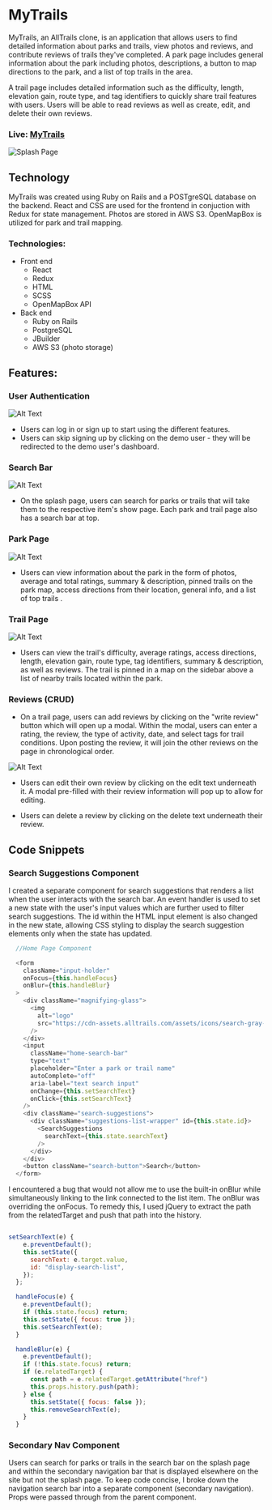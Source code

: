 # MyTrails

MyTrails, an AllTrails clone, is an application that allows users to find detailed information about parks and trails, view photos and reviews, and contribute reviews of trails they've completed. A park page includes general information about the park including photos, descriptions, a button to map directions to the park, and a list of top trails in the area.

A trail page includes detailed information such as the difficulty, length, elevation gain, route type, and tag identifiers to quickly share trail features with users. Users will be able to read reviews as well as create, edit, and delete their own reviews.

### Live: [MyTrails](https://mytrails-app.herokuapp.com/)

![Splash Page](./images/mytrails_splash.png?raw=true)

## Technology 
MyTrails was created using Ruby on Rails and a POSTgreSQL database on the backend. React and CSS are used for the frontend in conjuction with Redux for state management. Photos are stored in AWS S3. OpenMapBox is utilized for park and trail mapping. 

### Technologies: 
- Front end
  - React
  - Redux 
  - HTML
  - SCSS
  - OpenMapBox API
- Back end
  - Ruby on Rails 
  - PostgreSQL
  - JBuilder
  - AWS S3 (photo storage)

 
## Features: 

### User Authentication

![Alt Text](./images/user_auth.png?raw=true)

* Users can log in or sign up to start using the different features.
* Users can skip signing up by clicking on the demo user - they will be redirected to the demo user's dashboard.

### Search Bar

![Alt Text](./images/search_bar.png?raw=true)

* On the splash page, users can search for parks or trails that will take them to the respective item's show page. Each park and trail page also has a search bar at top.

### Park Page

![Alt Text](./images/park.png?raw=true)

* Users can view information about the park in the form of photos, average and total ratings, summary & description, pinned trails on the park map, access directions from their location, general info, and a list of top trails . 

### Trail Page 

![Alt Text](./images/trail.png?raw=true)

* Users can view the trail's difficulty, average ratings, access directions, length, elevation gain, route type, tag identifiers, summary & description, as well as reviews. The trail is pinned in a map on the sidebar above a list of nearby trails located within the park. 

### Reviews (CRUD)

* On a trail page, users can add reviews by clicking on the "write review" button which will open up a modal. Within the modal, users can enter a rating, the review, the type of activity, date, and select tags for trail conditions. Upon posting the review, it will join the other reviews on the page in chronological order.

![Alt Text](./images/review.png?raw=true)

* Users can edit their own review by clicking on the edit text underneath it. A modal pre-filled with their review information will pop up to allow for editing.

* Users can delete a review by clicking on the delete text underneath their review.

## Code Snippets

### Search Suggestions Component

I created a separate component for search suggestions that renders a list when the user interacts with the search bar. An event handler is used to set a new state with the user's input values which are further used to filter search suggestions. The id within the HTML input element is also changed in the new state, allowing CSS styling to display the search suggestion elements only when the state has updated.


```js
  //Home Page Component

  <form
    className="input-holder"
    onFocus={this.handleFocus}
    onBlur={this.handleBlur}
  >
    <div className="magnifying-glass">
      <img
        alt="logo"
        src="https://cdn-assets.alltrails.com/assets/icons/search-gray-086ffadf121a7eb1f0487dcd1d7279b4.svg"
      />
    </div>
    <input
      className="home-search-bar"
      type="text"
      placeholder="Enter a park or trail name"
      autoComplete="off"
      aria-label="text search input"
      onChange={this.setSearchText}
      onClick={this.setSearchText}
    />
    <div className="search-suggestions">
      <div className="suggestions-list-wrapper" id={this.state.id}>
        <SearchSuggestions
          searchText={this.state.searchText}
        />
      </div>
    </div>
    <button className="search-button">Search</button>
  </form>
```

I encountered a bug that would not allow me to use the built-in onBlur while simultaneously linking to the link connected to the list item. The onBlur was overriding the onFocus. To remedy this, I used jQuery to extract the path from the relatedTarget and push that path into the history.

```js

setSearchText(e) {
    e.preventDefault();
    this.setState({
      searchText: e.target.value,
      id: "display-search-list",
    });
  };

  handleFocus(e) {
    e.preventDefault();
    if (this.state.focus) return;
    this.setState({ focus: true });
    this.setSearchText(e);
  }

  handleBlur(e) {
    e.preventDefault();
    if (!this.state.focus) return;
    if (e.relatedTarget) {
      const path = e.relatedTarget.getAttribute("href")
      this.props.history.push(path);
    } else {
      this.setState({ focus: false });
      this.removeSearchText(e);
    }
  }
```


### Secondary Nav Component

Users can search for parks or trails in the search bar on the splash page and within the secondary navigation bar that is displayed elsewhere on the site but not the splash page. To keep code concise, I broke down the navigation search bar into a separate component (secondary navigation). Props were passed through from the parent component.

